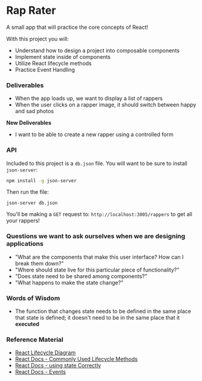 # Rap Rater
A small app that will practice the core concepts of React!

With this project you will:
- Understand how to design a project into composable components
- Implement state inside of components
- Utilize React lifecycle methods
- Practice Event Handling

### Deliverables
- When the app loads up, we want to display a list of rappers
- When the user clicks on a rapper image, it should switch between happy and sad photos

**New Deliverables**
- I want to be able to create a new rapper using a controlled form

### API
Included to this project is a `db.json` file. You will want to be sure to install `json-server`:

```bash
npm install -g json-server
```

Then run the file:

```
json-server db.json
```

You'll be making a `GET` request to: `http://localhost:3005/rappers` to get all your rappers!

### Questions we want to ask ourselves when we are designing applications
- "What are the components that make this user interface? How can I break them down?"
- "Where should state live for this particular piece of functionality?"
- "Does state need to be shared among components?"
- "What happens to make the state change?"

### Words of Wisdom
- The function that changes state needs to be defined in the same place that state is defined; it doesn't need to be in the same place that it **executed**

### Reference Material
- [React Lifecycle Diagram](http://projects.wojtekmaj.pl/react-lifecycle-methods-diagram/)
- [React Docs - Commonly Used Lifecycle Methods](https://reactjs.org/docs/react-component.html#commonly-used-lifecycle-methods)
- [React Docs - using state Correctly](https://reactjs.org/docs/state-and-lifecycle.html#using-state-correctly)
- [React Docs - Events](https://reactjs.org/docs/handling-events.html)
